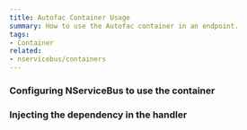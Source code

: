 ```yaml
---
title: Autofac Container Usage
summary: How to use the Autofac container in an endpoint.
tags:
- Container
related:
- nservicebus/containers
---
```


### Configuring NServiceBus to use the container 

<!-- import ContainerConfiguration -->

### Injecting the dependency in the handler

<!-- import InjectingDependency -->
   
